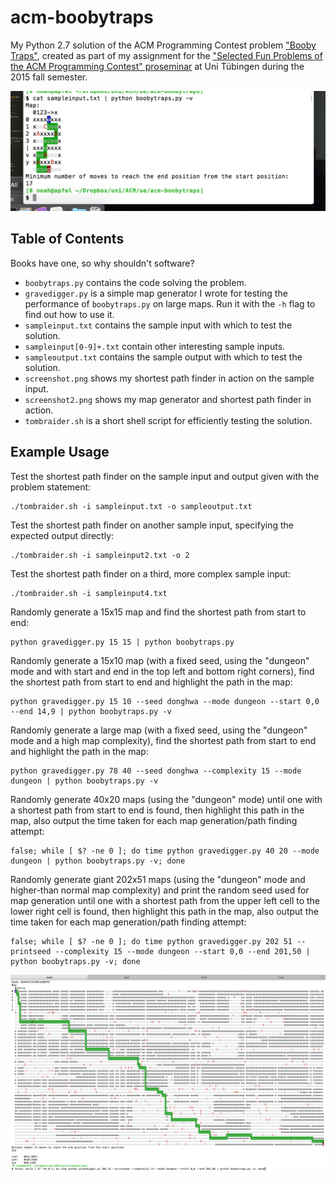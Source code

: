 # acm-boobytraps

My Python 2.7 solution of the ACM Programming Contest problem ["Booby Traps"](https://icpcarchive.ecs.baylor.edu/index.php?option=com_onlinejudge&Itemid=8&category=258&page=show_problem&problem=1649), created as part of my assignment for the ["Selected Fun Problems of the ACM Programming Contest" proseminar](http://db.inf.uni-tuebingen.de/teaching/SelectedFunProblemsoftheACMProgrammingContest-Proseminar-WS2015-2016.html) at Uni Tübingen during the 2015 fall semester.

![screenshot](https://github.com/doersino/acm-boobytraps/raw/master/screenshot.png)

## Table of Contents
Books have one, so why shouldn't software?

* `boobytraps.py` contains the code solving the problem.
* `gravedigger.py` is a simple map generator I wrote for testing the performance of `boobytraps.py` on large maps. Run it with the `-h` flag to find out how to use it.
* `sampleinput.txt` contains the sample input with which to test the solution.
* `sampleinput[0-9]+.txt` contain other interesting sample inputs.
* `sampleoutput.txt` contains the sample output with which to test the solution.
* `screenshot.png` shows my shortest path finder in action on the sample input.
* `screenshot2.png` shows my map generator and shortest path finder in action.
* `tombraider.sh` is a short shell script for efficiently testing the solution.

## Example Usage

Test the shortest path finder on the sample input and output given with the problem statement:
```
./tombraider.sh -i sampleinput.txt -o sampleoutput.txt
```

Test the shortest path finder on another sample input, specifying the expected output directly:
```
./tombraider.sh -i sampleinput2.txt -o 2
```

Test the shortest path finder on a third, more complex sample input:
```
./tombraider.sh -i sampleinput4.txt
```

Randomly generate a 15x15 map and find the shortest path from start to end:
```
python gravedigger.py 15 15 | python boobytraps.py
```

Randomly generate a 15x10 map (with a fixed seed, using the "dungeon" mode and with start and end in the top left and bottom right corners), find the shortest path from start to end and highlight the path in the map:
```
python gravedigger.py 15 10 --seed donghwa --mode dungeon --start 0,0 --end 14,9 | python boobytraps.py -v
```

Randomly generate a large map (with a fixed seed, using the "dungeon" mode and a high map complexity), find the shortest path from start to end and highlight the path in the map:
```
python gravedigger.py 78 40 --seed donghwa --complexity 15 --mode dungeon | python boobytraps.py -v
```

Randomly generate 40x20 maps (using the "dungeon" mode) until one with a shortest path from start to end is found, then highlight this path in the map, also output the time taken for each map generation/path finding attempt:
```
false; while [ $? -ne 0 ]; do time python gravedigger.py 40 20 --mode dungeon | python boobytraps.py -v; done
```

Randomly generate giant 202x51 maps (using the "dungeon" mode and higher-than normal map complexity) and print the random seed used for map generation until one with a shortest path from the upper left cell to the lower right cell is found, then highlight this path in the map, also output the time taken for each map generation/path finding attempt:
```
false; while [ $? -ne 0 ]; do time python gravedigger.py 202 51 --printseed --complexity 15 --mode dungeon --start 0,0 --end 201,50 | python boobytraps.py -v; done
```

![screenshot2](https://github.com/doersino/acm-boobytraps/raw/master/screenshot2.png)
